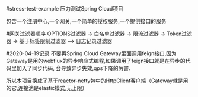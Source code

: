 #stress-test-example
压力测试Spring Cloud项目

包含一个注册中心,一个网关,一个简单的授权服务,一个提供接口的服务


#网关过滤器顺序
OPTIONS过滤器 -> 白名单过滤器 -> 限流过滤器 -> Token过滤器 -> 基于标签限制过滤器 —> 日志记录过滤器  

#2020-04-19记录
不要再Spring Cloud Gateway里面调用feign接口,因为Gateway是用的webflux的异步响应式编程,如果调用了feign接口就是在异步的代码里加入了同步代码,
会导致异步失效,qps下降的厉害.

所以本项目换成了基于reactor-netty包中的HttpClient客户端（Gateway就是用的它,连接池是elastic模式,无上限）